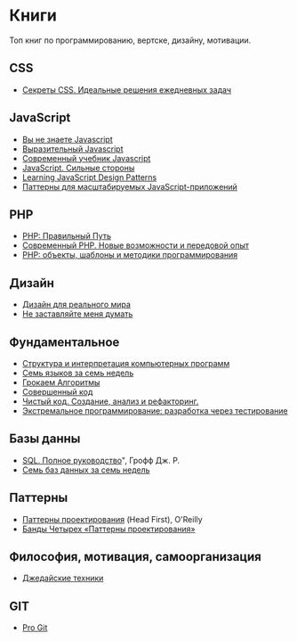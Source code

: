 <h1>Книги</h1>
<p>Топ книг по программированию, вертске, дизайну, мотивации.</p>

<h2>CSS</h2>
<ul> 
    <li><a href="https://www.ozon.ru/context/detail/id/137213400/" target="_blank">Секреты CSS. Идеальные решения ежедневных задач</a></li>
</ul>

<h2>JavaScript</h2>
<ul> 
    <li><a href="https://github.com/azat-io/you-dont-know-js-ru" target="_blank">Вы не знаете Javascript</a></li>
    <li><a href="https://karmazzin.gitbooks.io/eloquentjavascript_ru/content/" target="_blank">Выразительный Javascript</a></li>
    <li><a href="https://learn.javascript.ru/" target="_blank">Современный учебник Javascript</a</li>
    <li><a href="https://www.ozon.ru/context/detail/id/20217226/" target="_blank">JavaScript. Сильные стороны</a></li>
    <li><a href="https://addyosmani.com/resources/essentialjsdesignpatterns/book/" target="_blank">Learning JavaScript Design Patterns</a></li>
    <li><a href="http://largescalejs.ru/" target="_blank">Паттерны для масштабируемых JavaScript-приложений</a></li>
</ul>

<h2>PHP</h2>
<ul>
  <li><a href="http://phptherightway.ru/" target="_blank">PHP: Правильный Путь</a></li>
  <li><a href="https://www.ozon.ru/context/detail/id/135695718/" target="_blank">Современный PHP. Новые возможности и передовой опыт</a></li>
  <li><a href="https://www.ozon.ru/context/detail/id/33506422/" target="_blank">PHP: объекты, шаблоны и методики программирования</a></li>
</ul>

<h2>Дизайн</h2>
<ul>
  <li><a href="https://www.ozon.ru/context/detail/id/32545263/?utm_source=yandex_direct&amp;utm_medium=cpc&amp;utm_campaign=proryv_regstore_product_n_cid_detail_our_no_all_dynamic_CBR_23555380&amp;utm_term=_cbrx_642669"
    target="_blank">Дизайн для реального мира</a></li>
  <li><a href="https://www.ozon.ru/context/detail/id/141214330/" target="_blank">Не заставляйте меня думать</a></li>
</ul>

<h2>Фундаментальное</h2>
<ul>
  <li><a href="https://mirror.yandex.ru/mirrors/ftp.linux.kiev.ua/docs/developer/general/sicp-ru/sicp-ru-screen.pdf"
    target="_blank">Структура и интерпретация компьютерных программ</a></li>
  <li><a href="https://www.ozon.ru/context/detail/id/26893656/" target="_blank">Семь языков за семь недель</a></li>
  <li><a href="http://forcoder.ru/algorithm/grokaem-algoritmy-illyustrirovannoe-posobie-dlya-programmistov-i-lyubopytstvuyuschih-1555"
    target="_blank">Грокаем Алгоритмы</a></li>
  <li><a href="https://cafe-aristokrat.ru/static/doc/0000/0000/0102/102807.m0nldixuku.pdf" target="_blank">Совершенный код</a></li>
  <li><a href="https://www.ozon.ru/context/detail/id/142429922/" target="_blank">Чистый код. Создание, анализ и рефакторинг.</a</li>
  <li><a href="https://www.ozon.ru/context/detail/id/140489225/" target="_blank">Экстремальное программирование: разработка через тестирование</a></li>
</ul>

<h2>Базы данны</h2>
<ul>
  <li><a href="https://www.ozon.ru/context/detail/id/31124973/" target="_blank">SQL. Полное руководство</a>", Грофф Дж. Р.</li>
  <li><a href="https://www.ozon.ru/context/detail/id/19383907/" target="_blank">Семь баз данных за семь недель</a></li>
</ul>

<h2>Паттерны</h2>
<ul>
  <li><a href="https://www.ozon.ru/context/detail/id/20216992/" target="_blank">Паттерны проектирования</a> (Head First), O'Reilly</li>
  <li><a href="https://docs.google.com/file/d/0B6GuCegBf3X3Tm1rZl9BUTduQm8/edit" target="_blank">Банды Четырех «Паттерны проектирования»</a></li>
</ul>

<h2>Философия, мотивация, самоорганизация</h2>
<ul>
  <li><a href="https://www.ozon.ru/context/detail/id/140376487/?utm_source=epoint&amp;utm_medium=partner&amp;utm_campaign=955860"
    target="_blank">Джедайские техники</a></li>
</ul>

<h2>GIT</h2>
<ul>
  <li><a href="https://git-scm.com/book/ru/v1" target="_blank">Pro Git</a></li>
</ul>
